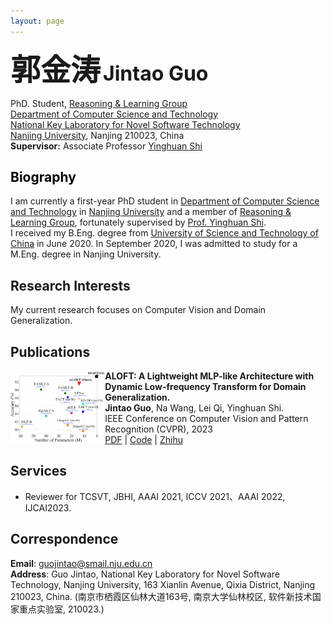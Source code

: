 ```yaml
---
layout: page
---
```




<font face="kai" size=7><b>郭金涛</b></font>   <font size=6><b>Jintao Guo</b></font> 

PhD. Student, [Reasoning & Learning Group](https://cs.nju.edu.cn/rl/index.htm) \
[Department of Computer Science and Technology](https://cs.nju.edu.cn/main.htm) \
[National Key Laboratory for Novel Software Technology](http://keysoftlab.nju.edu.cn/) \
[Nanjing University](https://www.nju.edu.cn/), Nanjing 210023, China \
**Supervisor:** Associate Professor [Yinghuan Shi](https://cs.nju.edu.cn/shiyh/index.htm) 

<!-- [Email](guojintao@smail.nju.edu.cn) | [Google Scholar](https://scholar.google.com/citations?user=K4lrdKc_YLUC) | [Github](https://github.com/lingeringlight) -->


## <font color="b"><b>Biography</b></font>
I am currently a first-year PhD student in [Department of Computer Science and Technology](https://cs.nju.edu.cn/main.htm) in [Nanjing University](https://www.nju.edu.cn/) and a member of [Reasoning & Learning Group](https://cs.nju.edu.cn/rl/index.htm), fortunately supervised by [Prof. Yinghuan Shi](https://cs.nju.edu.cn/shiyh/index.htm). \
I received my B.Eng. degree from [University of Science and Technology of China](https://www.ustc.edu.cn/) in June 2020. In September 2020, I was admitted to study for a M.Eng. degree in Nanjing University.

<div style="line-height: 0px"> </div>

## Research Interests
My current research focuses on Computer Vision and Domain Generalization.

## Publications

<img align="left" src="./ALOFT.jpg" width = "30%" height = "30%"/>

+ **ALOFT: A Lightweight MLP-like Architecture with Dynamic Low-frequency Transform for Domain Generalization.**  \
**Jintao Guo**, Na Wang, Lei Qi, Yinghuan Shi. \
IEEE Conference on Computer Vision and Pattern Recognition (CVPR), 2023 \
[PDF](https://arxiv.org/abs/2303.11674) | [Code](https://github.com/lingeringlight/ALOFT/) | [Zhihu](https://zhuanlan.zhihu.com/p/624598279)


## Services
+ Reviewer for TCSVT, JBHI, AAAI 2021, ICCV 2021、AAAI 2022, IJCAI2023.

## Correspondence

**Email**: guojintao@smail.nju.edu.cn \
**Address**: Guo Jintao, National Key Laboratory for Novel Software Technology, Nanjing University, 163 Xianlin Avenue, Qixia District, Nanjing 210023, China. (南京市栖霞区仙林大道163号, 南京大学仙林校区, 软件新技术国家重点实验室, 210023.)
